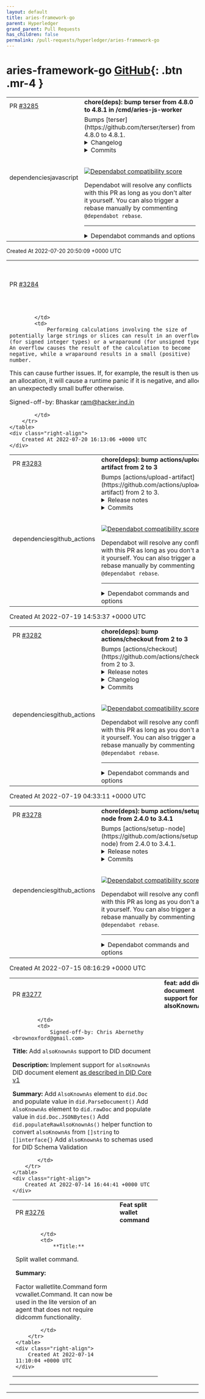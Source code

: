 ```yaml
---
layout: default
title: aries-framework-go
parent: Hyperledger
grand_parent: Pull Requests
has_children: false
permalink: /pull-requests/hyperledger/aries-framework-go
---
```


# aries-framework-go <span class="fs-3 right-align">[GitHub](https://github.com/hyperledger/aries-framework-go){: .btn .mr-4 }</span>


<div>
    <table>
        <tr>
            <td>
                PR <a href="https://github.com/hyperledger/aries-framework-go/pull/3285" class=".btn">#3285</a>
            </td>
            <td>
                <b>
                    chore(deps): bump terser from 4.8.0 to 4.8.1 in /cmd/aries-js-worker
                </b>
            </td>
        </tr>
        <tr>
            <td>
                <span class="chip">dependencies</span><span class="chip">javascript</span>
            </td>
            <td>
                Bumps [terser](https://github.com/terser/terser) from 4.8.0 to 4.8.1.
<details>
<summary>Changelog</summary>
<p><em>Sourced from <a href="https://github.com/terser/terser/blob/master/CHANGELOG.md">terser's changelog</a>.</em></p>
<blockquote>
<h2>v4.8.1 (backport)</h2>
<ul>
<li>Security fix for RegExps that should not be evaluated (regexp DDOS)</li>
</ul>
</blockquote>
</details>
<details>
<summary>Commits</summary>
<ul>
<li>See full diff in <a href="https://github.com/terser/terser/commits">compare view</a></li>
</ul>
</details>
<br />


[![Dependabot compatibility score](https://dependabot-badges.githubapp.com/badges/compatibility_score?dependency-name=terser&package-manager=npm_and_yarn&previous-version=4.8.0&new-version=4.8.1)](https://docs.github.com/en/github/managing-security-vulnerabilities/about-dependabot-security-updates#about-compatibility-scores)

Dependabot will resolve any conflicts with this PR as long as you don't alter it yourself. You can also trigger a rebase manually by commenting `@dependabot rebase`.

[//]: # (dependabot-automerge-start)
[//]: # (dependabot-automerge-end)

---

<details>
<summary>Dependabot commands and options</summary>
<br />

You can trigger Dependabot actions by commenting on this PR:
- `@dependabot rebase` will rebase this PR
- `@dependabot recreate` will recreate this PR, overwriting any edits that have been made to it
- `@dependabot merge` will merge this PR after your CI passes on it
- `@dependabot squash and merge` will squash and merge this PR after your CI passes on it
- `@dependabot cancel merge` will cancel a previously requested merge and block automerging
- `@dependabot reopen` will reopen this PR if it is closed
- `@dependabot close` will close this PR and stop Dependabot recreating it. You can achieve the same result by closing it manually
- `@dependabot ignore this major version` will close this PR and stop Dependabot creating any more for this major version (unless you reopen the PR or upgrade to it yourself)
- `@dependabot ignore this minor version` will close this PR and stop Dependabot creating any more for this minor version (unless you reopen the PR or upgrade to it yourself)
- `@dependabot ignore this dependency` will close this PR and stop Dependabot creating any more for this dependency (unless you reopen the PR or upgrade to it yourself)
You can disable automated security fix PRs for this repo from the [Security Alerts page](https://github.com/hyperledger/aries-framework-go/network/alerts).

</details>
            </td>
        </tr>
    </table>
    <div class="right-align">
        Created At 2022-07-20 20:50:09 +0000 UTC
    </div>
</div>

<div>
    <table>
        <tr>
            <td>
                PR <a href="https://github.com/hyperledger/aries-framework-go/pull/3284" class=".btn">#3284</a>
            </td>
            <td>
                <b>
                    feat: Size computation for allocation may overflow
                </b>
            </td>
        </tr>
        <tr>
            <td>
                
            </td>
            <td>
                Performing calculations involving the size of potentially large strings or slices can result in an overflow (for signed integer types) or a wraparound (for unsigned types). An overflow causes the result of the calculation to become negative, while a wraparound results in a small (positive) number.

This can cause further issues. If, for example, the result is then used in an allocation, it will cause a runtime panic if it is negative, and allocate an unexpectedly small buffer otherwise.

Signed-off-by: Bhaskar <ram@hacker.ind.in>

            </td>
        </tr>
    </table>
    <div class="right-align">
        Created At 2022-07-20 16:13:06 +0000 UTC
    </div>
</div>

<div>
    <table>
        <tr>
            <td>
                PR <a href="https://github.com/hyperledger/aries-framework-go/pull/3283" class=".btn">#3283</a>
            </td>
            <td>
                <b>
                    chore(deps): bump actions/upload-artifact from 2 to 3
                </b>
            </td>
        </tr>
        <tr>
            <td>
                <span class="chip">dependencies</span><span class="chip">github_actions</span>
            </td>
            <td>
                Bumps [actions/upload-artifact](https://github.com/actions/upload-artifact) from 2 to 3.
<details>
<summary>Release notes</summary>
<p><em>Sourced from <a href="https://github.com/actions/upload-artifact/releases">actions/upload-artifact's releases</a>.</em></p>
<blockquote>
<h2>v3.0.0</h2>
<h2>What's Changed</h2>
<ul>
<li>Update default runtime to node16 (<a href="https://github-redirect.dependabot.com/actions/upload-artifact/issues/293">#293</a>)</li>
<li>Update package-lock.json file version to 2 (<a href="https://github-redirect.dependabot.com/actions/upload-artifact/issues/302">#302</a>)</li>
</ul>
<h3>Breaking Changes</h3>
<p>With the update to Node 16, all scripts will now be run with Node 16 rather than Node 12.</p>
<h2>v2.3.1</h2>
<p>Fix for empty fails on Windows failing on upload <a href="https://github-redirect.dependabot.com/actions/upload-artifact/issues/281">#281</a></p>
<h2>v2.3.0 Upload Artifact</h2>
<ul>
<li>Optimizations for faster uploads of larger files that are already compressed</li>
<li>Significantly improved logging when there are chunked uploads</li>
<li>Clarifications in logs around the upload size and prohibited characters that aren't allowed in the artifact name or any uploaded files</li>
<li>Various other small bugfixes &amp; optimizations</li>
</ul>
<h2>v2.2.4</h2>
<ul>
<li>Retry on HTTP 500 responses from the service</li>
</ul>
<h2>v2.2.3</h2>
<ul>
<li>Fixes for proxy related issues</li>
</ul>
<h2>v2.2.2</h2>
<ul>
<li>Improved retryability and error handling</li>
</ul>
<h2>v2.2.1</h2>
<ul>
<li>Update used actions/core package to the latest version</li>
</ul>
<h2>v2.2.0</h2>
<ul>
<li>Support for artifact retention</li>
</ul>
<h2>v2.1.4</h2>
<ul>
<li>Add Third Party License Information</li>
</ul>
<h2>v2.1.3</h2>
<ul>
<li>Use updated version of the <code>@action/artifact</code> NPM package</li>
</ul>
<h2>v2.1.2</h2>
<ul>
<li>Increase upload chunk size from 4MB to 8MB</li>
<li>Detect case insensitive file uploads</li>
</ul>
<h2>v2.1.1</h2>
<ul>
<li>Fix for certain symlinks not correctly being identified as directories before starting uploads</li>
</ul>
<h2>v2.1.0</h2>
<ul>
<li>Support for uploading artifacts with multiple paths</li>
<li>Support for using exclude paths</li>
<li>Updates to dependencies</li>
</ul>
<!-- raw HTML omitted -->
</blockquote>
<p>... (truncated)</p>
</details>
<details>
<summary>Commits</summary>
<ul>
<li><a href="https://github.com/actions/upload-artifact/commit/3cea5372237819ed00197afe530f5a7ea3e805c8"><code>3cea537</code></a> Merge pull request <a href="https://github-redirect.dependabot.com/actions/upload-artifact/issues/327">#327</a> from actions/robherley/artifact-1.1.0</li>
<li><a href="https://github.com/actions/upload-artifact/commit/849aa7758a428ee22be38de371b49c8bd57c4b9d"><code>849aa77</code></a> nvm use 12 &amp; npm run release</li>
<li><a href="https://github.com/actions/upload-artifact/commit/4d3986961d0423ba9a593efb490a2960eb65f43b"><code>4d39869</code></a> recompile with correct ncc version</li>
<li><a href="https://github.com/actions/upload-artifact/commit/2e0d362ec5cf81e334dda822c49c96dcd4b7df2c"><code>2e0d362</code></a> bump <code>@​actions/artifact</code> to 1.1.0</li>
<li><a href="https://github.com/actions/upload-artifact/commit/09a5d6a283da3e7c9f3253a5d4cdab2347712a66"><code>09a5d6a</code></a> Merge pull request <a href="https://github-redirect.dependabot.com/actions/upload-artifact/issues/320">#320</a> from actions/dependabot/npm_and_yarn/ansi-regex-4.1.1</li>
<li><a href="https://github.com/actions/upload-artifact/commit/189315d9106f43a2a8eb60836608bb96b1f69d77"><code>189315d</code></a> Bump ansi-regex from 4.1.0 to 4.1.1</li>
<li><a href="https://github.com/actions/upload-artifact/commit/d159c2d80bf32e77611286e4d71bfe6d15208d88"><code>d159c2d</code></a> Merge pull request <a href="https://github-redirect.dependabot.com/actions/upload-artifact/issues/297">#297</a> from actions/dependabot/npm_and_yarn/ajv-6.12.6</li>
<li><a href="https://github.com/actions/upload-artifact/commit/c26a7ba4b5dbaecea906fec3b7d2c0c86f1ccaba"><code>c26a7ba</code></a> Bump ajv from 6.11.0 to 6.12.6</li>
<li><a href="https://github.com/actions/upload-artifact/commit/6ed6c729229a623bcb1fdd75903dc6e436b3d0a7"><code>6ed6c72</code></a> Merge pull request <a href="https://github-redirect.dependabot.com/actions/upload-artifact/issues/303">#303</a> from actions/dependabot/npm_and_yarn/yargs-parser-13.1.2</li>
<li><a href="https://github.com/actions/upload-artifact/commit/2aeee267b2cb1f938c861a763b9770ee6e921dc3"><code>2aeee26</code></a> Bump yargs-parser from 13.1.1 to 13.1.2</li>
<li>Additional commits viewable in <a href="https://github.com/actions/upload-artifact/compare/v2...v3">compare view</a></li>
</ul>
</details>
<br />


[![Dependabot compatibility score](https://dependabot-badges.githubapp.com/badges/compatibility_score?dependency-name=actions/upload-artifact&package-manager=github_actions&previous-version=2&new-version=3)](https://docs.github.com/en/github/managing-security-vulnerabilities/about-dependabot-security-updates#about-compatibility-scores)

Dependabot will resolve any conflicts with this PR as long as you don't alter it yourself. You can also trigger a rebase manually by commenting `@dependabot rebase`.

[//]: # (dependabot-automerge-start)
[//]: # (dependabot-automerge-end)

---

<details>
<summary>Dependabot commands and options</summary>
<br />

You can trigger Dependabot actions by commenting on this PR:
- `@dependabot rebase` will rebase this PR
- `@dependabot recreate` will recreate this PR, overwriting any edits that have been made to it
- `@dependabot merge` will merge this PR after your CI passes on it
- `@dependabot squash and merge` will squash and merge this PR after your CI passes on it
- `@dependabot cancel merge` will cancel a previously requested merge and block automerging
- `@dependabot reopen` will reopen this PR if it is closed
- `@dependabot close` will close this PR and stop Dependabot recreating it. You can achieve the same result by closing it manually
- `@dependabot ignore this major version` will close this PR and stop Dependabot creating any more for this major version (unless you reopen the PR or upgrade to it yourself)
- `@dependabot ignore this minor version` will close this PR and stop Dependabot creating any more for this minor version (unless you reopen the PR or upgrade to it yourself)
- `@dependabot ignore this dependency` will close this PR and stop Dependabot creating any more for this dependency (unless you reopen the PR or upgrade to it yourself)


</details>
            </td>
        </tr>
    </table>
    <div class="right-align">
        Created At 2022-07-19 14:53:37 +0000 UTC
    </div>
</div>

<div>
    <table>
        <tr>
            <td>
                PR <a href="https://github.com/hyperledger/aries-framework-go/pull/3282" class=".btn">#3282</a>
            </td>
            <td>
                <b>
                    chore(deps): bump actions/checkout from 2 to 3
                </b>
            </td>
        </tr>
        <tr>
            <td>
                <span class="chip">dependencies</span><span class="chip">github_actions</span>
            </td>
            <td>
                Bumps [actions/checkout](https://github.com/actions/checkout) from 2 to 3.
<details>
<summary>Release notes</summary>
<p><em>Sourced from <a href="https://github.com/actions/checkout/releases">actions/checkout's releases</a>.</em></p>
<blockquote>
<h2>v3.0.0</h2>
<ul>
<li>Updated to the node16 runtime by default
<ul>
<li>This requires a minimum <a href="https://github.com/actions/runner/releases/tag/v2.285.0">Actions Runner</a> version of v2.285.0 to run, which is by default available in GHES 3.4 or later.</li>
</ul>
</li>
</ul>
<h2>v2.4.2</h2>
<h2>What's Changed</h2>
<ul>
<li>Add set-safe-directory input to allow customers to take control. (<a href="https://github-redirect.dependabot.com/actions/checkout/issues/770">#770</a>) by <a href="https://github.com/TingluoHuang"><code>@​TingluoHuang</code></a> in <a href="https://github-redirect.dependabot.com/actions/checkout/pull/776">actions/checkout#776</a></li>
<li>Prepare changelog for v2.4.2. by <a href="https://github.com/TingluoHuang"><code>@​TingluoHuang</code></a> in <a href="https://github-redirect.dependabot.com/actions/checkout/pull/778">actions/checkout#778</a></li>
</ul>
<p><strong>Full Changelog</strong>: <a href="https://github.com/actions/checkout/compare/v2...v2.4.2">https://github.com/actions/checkout/compare/v2...v2.4.2</a></p>
<h2>v2.4.1</h2>
<ul>
<li>Fixed an issue where checkout failed to run in container jobs due to the new git setting <code>safe.directory</code></li>
</ul>
<h2>v2.4.0</h2>
<ul>
<li>Convert SSH URLs like <code>org-&lt;ORG_ID&gt;@github.com:</code> to <code>https://github.com/</code> - <a href="https://github-redirect.dependabot.com/actions/checkout/pull/621">pr</a></li>
</ul>
<h2>v2.3.5</h2>
<p>Update dependencies</p>
<h2>v2.3.4</h2>
<ul>
<li><a href="https://github-redirect.dependabot.com/actions/checkout/pull/379">Add missing <code>await</code>s</a></li>
<li><a href="https://github-redirect.dependabot.com/actions/checkout/pull/360">Swap to Environment Files</a></li>
</ul>
<h2>v2.3.3</h2>
<ul>
<li><a href="https://github-redirect.dependabot.com/actions/checkout/pull/345">Remove Unneeded commit information from build logs</a></li>
<li><a href="https://github-redirect.dependabot.com/actions/checkout/pull/326">Add Licensed to verify third party dependencies</a></li>
</ul>
<h2>v2.3.2</h2>
<p><a href="https://github-redirect.dependabot.com/actions/checkout/pull/320">Add Third Party License Information to Dist Files</a></p>
<h2>v2.3.1</h2>
<p><a href="https://github-redirect.dependabot.com/actions/checkout/pull/284">Fix default branch resolution for .wiki and when using SSH</a></p>
<h2>v2.3.0</h2>
<p><a href="https://github-redirect.dependabot.com/actions/checkout/pull/278">Fallback to the default branch</a></p>
<h2>v2.2.0</h2>
<p><a href="https://github-redirect.dependabot.com/actions/checkout/pull/258">Fetch all history for all tags and branches when fetch-depth=0</a></p>
<h2>v2.1.1</h2>
<p>Changes to support GHES (<a href="https://github-redirect.dependabot.com/actions/checkout/pull/236">here</a> and <a href="https://github-redirect.dependabot.com/actions/checkout/pull/248">here</a>)</p>
<h2>v2.1.0</h2>
<ul>
<li><a href="https://github-redirect.dependabot.com/actions/checkout/pull/191">Group output</a></li>
<li><a href="https://github-redirect.dependabot.com/actions/checkout/pull/199">Changes to support GHES alpha release</a></li>
<li><a href="https://github-redirect.dependabot.com/actions/checkout/pull/184">Persist core.sshCommand for submodules</a></li>
<li><a href="https://github-redirect.dependabot.com/actions/checkout/pull/163">Add support ssh</a></li>
<li><a href="https://github-redirect.dependabot.com/actions/checkout/pull/179">Convert submodule SSH URL to HTTPS, when not using SSH</a></li>
</ul>
<!-- raw HTML omitted -->
</blockquote>
<p>... (truncated)</p>
</details>
<details>
<summary>Changelog</summary>
<p><em>Sourced from <a href="https://github.com/actions/checkout/blob/main/CHANGELOG.md">actions/checkout's changelog</a>.</em></p>
<blockquote>
<h1>Changelog</h1>
<h2>v3.0.2</h2>
<ul>
<li><a href="https://github-redirect.dependabot.com/actions/checkout/pull/770">Add input <code>set-safe-directory</code></a></li>
</ul>
<h2>v3.0.1</h2>
<ul>
<li><a href="https://github-redirect.dependabot.com/actions/checkout/pull/762">Fixed an issue where checkout failed to run in container jobs due to the new git setting <code>safe.directory</code></a></li>
<li><a href="https://github-redirect.dependabot.com/actions/checkout/pull/744">Bumped various npm package versions</a></li>
</ul>
<h2>v3.0.0</h2>
<ul>
<li><a href="https://github-redirect.dependabot.com/actions/checkout/pull/689">Update to node 16</a></li>
</ul>
<h2>v2.3.1</h2>
<ul>
<li><a href="https://github-redirect.dependabot.com/actions/checkout/pull/284">Fix default branch resolution for .wiki and when using SSH</a></li>
</ul>
<h2>v2.3.0</h2>
<ul>
<li><a href="https://github-redirect.dependabot.com/actions/checkout/pull/278">Fallback to the default branch</a></li>
</ul>
<h2>v2.2.0</h2>
<ul>
<li><a href="https://github-redirect.dependabot.com/actions/checkout/pull/258">Fetch all history for all tags and branches when fetch-depth=0</a></li>
</ul>
<h2>v2.1.1</h2>
<ul>
<li>Changes to support GHES (<a href="https://github-redirect.dependabot.com/actions/checkout/pull/236">here</a> and <a href="https://github-redirect.dependabot.com/actions/checkout/pull/248">here</a>)</li>
</ul>
<h2>v2.1.0</h2>
<ul>
<li><a href="https://github-redirect.dependabot.com/actions/checkout/pull/191">Group output</a></li>
<li><a href="https://github-redirect.dependabot.com/actions/checkout/pull/199">Changes to support GHES alpha release</a></li>
<li><a href="https://github-redirect.dependabot.com/actions/checkout/pull/184">Persist core.sshCommand for submodules</a></li>
<li><a href="https://github-redirect.dependabot.com/actions/checkout/pull/163">Add support ssh</a></li>
<li><a href="https://github-redirect.dependabot.com/actions/checkout/pull/179">Convert submodule SSH URL to HTTPS, when not using SSH</a></li>
<li><a href="https://github-redirect.dependabot.com/actions/checkout/pull/157">Add submodule support</a></li>
<li><a href="https://github-redirect.dependabot.com/actions/checkout/pull/144">Follow proxy settings</a></li>
<li><a href="https://github-redirect.dependabot.com/actions/checkout/pull/141">Fix ref for pr closed event when a pr is merged</a></li>
<li><a href="https://github-redirect.dependabot.com/actions/checkout/pull/128">Fix issue checking detached when git less than 2.22</a></li>
</ul>
<h2>v2.0.0</h2>
<ul>
<li><a href="https://github-redirect.dependabot.com/actions/checkout/pull/108">Do not pass cred on command line</a></li>
<li><a href="https://github-redirect.dependabot.com/actions/checkout/pull/107">Add input persist-credentials</a></li>
<li><a href="https://github-redirect.dependabot.com/actions/checkout/pull/104">Fallback to REST API to download repo</a></li>
</ul>
<h2>v2 (beta)</h2>
<ul>
<li>Improved fetch performance</li>
</ul>
<!-- raw HTML omitted -->
</blockquote>
<p>... (truncated)</p>
</details>
<details>
<summary>Commits</summary>
<ul>
<li><a href="https://github.com/actions/checkout/commit/2541b1294d2704b0964813337f33b291d3f8596b"><code>2541b12</code></a> Prepare changelog for v3.0.2. (<a href="https://github-redirect.dependabot.com/actions/checkout/issues/777">#777</a>)</li>
<li><a href="https://github.com/actions/checkout/commit/0ffe6f9c5599e73776da5b7f113e994bc0a76ede"><code>0ffe6f9</code></a> Add set-safe-directory input to allow customers to take control. (<a href="https://github-redirect.dependabot.com/actions/checkout/issues/770">#770</a>)</li>
<li><a href="https://github.com/actions/checkout/commit/dcd71f646680f2efd8db4afa5ad64fdcba30e748"><code>dcd71f6</code></a> Enforce safe directory (<a href="https://github-redirect.dependabot.com/actions/checkout/issues/762">#762</a>)</li>
<li><a href="https://github.com/actions/checkout/commit/add3486cc3b55d4a5e11c8045058cef96538edc7"><code>add3486</code></a> Patch to fix the dependbot alert. (<a href="https://github-redirect.dependabot.com/actions/checkout/issues/744">#744</a>)</li>
<li><a href="https://github.com/actions/checkout/commit/5126516654c75f76bca1de45dd82a3006d8890f9"><code>5126516</code></a> Bump minimist from 1.2.5 to 1.2.6 (<a href="https://github-redirect.dependabot.com/actions/checkout/issues/741">#741</a>)</li>
<li><a href="https://github.com/actions/checkout/commit/d50f8ea76748df49594d9b109b614f3b4db63c71"><code>d50f8ea</code></a> Add v3.0 release information to changelog (<a href="https://github-redirect.dependabot.com/actions/checkout/issues/740">#740</a>)</li>
<li><a href="https://github.com/actions/checkout/commit/2d1c1198e79c30cca5c3957b1e3b65ce95b5356e"><code>2d1c119</code></a> update test workflows to checkout v3 (<a href="https://github-redirect.dependabot.com/actions/checkout/issues/709">#709</a>)</li>
<li><a href="https://github.com/actions/checkout/commit/a12a3943b4bdde767164f792f33f40b04645d846"><code>a12a394</code></a> update readme for v3 (<a href="https://github-redirect.dependabot.com/actions/checkout/issues/708">#708</a>)</li>
<li><a href="https://github.com/actions/checkout/commit/8f9e05e482293f862823fcca12d9eddfb3723131"><code>8f9e05e</code></a> Update to node 16 (<a href="https://github-redirect.dependabot.com/actions/checkout/issues/689">#689</a>)</li>
<li>See full diff in <a href="https://github.com/actions/checkout/compare/v2...v3">compare view</a></li>
</ul>
</details>
<br />


[![Dependabot compatibility score](https://dependabot-badges.githubapp.com/badges/compatibility_score?dependency-name=actions/checkout&package-manager=github_actions&previous-version=2&new-version=3)](https://docs.github.com/en/github/managing-security-vulnerabilities/about-dependabot-security-updates#about-compatibility-scores)

Dependabot will resolve any conflicts with this PR as long as you don't alter it yourself. You can also trigger a rebase manually by commenting `@dependabot rebase`.

[//]: # (dependabot-automerge-start)
[//]: # (dependabot-automerge-end)

---

<details>
<summary>Dependabot commands and options</summary>
<br />

You can trigger Dependabot actions by commenting on this PR:
- `@dependabot rebase` will rebase this PR
- `@dependabot recreate` will recreate this PR, overwriting any edits that have been made to it
- `@dependabot merge` will merge this PR after your CI passes on it
- `@dependabot squash and merge` will squash and merge this PR after your CI passes on it
- `@dependabot cancel merge` will cancel a previously requested merge and block automerging
- `@dependabot reopen` will reopen this PR if it is closed
- `@dependabot close` will close this PR and stop Dependabot recreating it. You can achieve the same result by closing it manually
- `@dependabot ignore this major version` will close this PR and stop Dependabot creating any more for this major version (unless you reopen the PR or upgrade to it yourself)
- `@dependabot ignore this minor version` will close this PR and stop Dependabot creating any more for this minor version (unless you reopen the PR or upgrade to it yourself)
- `@dependabot ignore this dependency` will close this PR and stop Dependabot creating any more for this dependency (unless you reopen the PR or upgrade to it yourself)


</details>
            </td>
        </tr>
    </table>
    <div class="right-align">
        Created At 2022-07-19 04:33:11 +0000 UTC
    </div>
</div>

<div>
    <table>
        <tr>
            <td>
                PR <a href="https://github.com/hyperledger/aries-framework-go/pull/3278" class=".btn">#3278</a>
            </td>
            <td>
                <b>
                    chore(deps): bump actions/setup-node from 2.4.0 to 3.4.1
                </b>
            </td>
        </tr>
        <tr>
            <td>
                <span class="chip">dependencies</span><span class="chip">github_actions</span>
            </td>
            <td>
                Bumps [actions/setup-node](https://github.com/actions/setup-node) from 2.4.0 to 3.4.1.
<details>
<summary>Release notes</summary>
<p><em>Sourced from <a href="https://github.com/actions/setup-node/releases">actions/setup-node's releases</a>.</em></p>
<blockquote>
<h2>Fix pnpm output and node-version  output issues</h2>
<p>In scope of this release we fixed bugs related to the pnpm 7.5.1 output issue from <code>pnpm store path</code> <a href="https://github-redirect.dependabot.com/actions/setup-node/pull/545">actions/setup-node#545</a>. Moreover we fixed the issue with falling on node-version output <a href="https://github-redirect.dependabot.com/actions/setup-node/pull/540">actions/setup-node#540</a>.</p>
<h2>Add support for asdf format and update actions/cache version to 3.0.0</h2>
<p>In scope of this release we updated <code>actions/cache</code> package as the new version contains fixes for <a href="https://github-redirect.dependabot.com/actions/setup-node/pull/526">caching error handling</a>. Moreover, we added support for asdf format as Node.js version file <a href="https://github-redirect.dependabot.com/actions/setup-node/pull/373">actions/setup-node#373</a>. Besides, we introduced new output <a href="https://github-redirect.dependabot.com/actions/setup-node/pull/534">node-version</a> and added <code>npm-shrinkwrap.json</code> to dependency file patterns: <a href="https://github-redirect.dependabot.com/actions/setup-node/pull/439">actions/setup-node#439</a></p>
<h2>Add support for lts/-n aliases</h2>
<p>In scope of this release we added support for <code>lts/-n</code> aliases, improve logic for <code>current</code>, <code>latest</code> and <code>node</code> aliases to handle them from <code>toolcache</code>, update <code>ncc</code> package.</p>
<h3>Support of lts/-n aliases</h3>
<ul>
<li>Related pull request: <a href="https://github-redirect.dependabot.com/actions/setup-node/pull/481">actions/setup-node#481</a></li>
<li>Related issue: <a href="https://github-redirect.dependabot.com/actions/setup-node/issues/26">actions/setup-node#26</a></li>
</ul>
<pre lang="yaml"><code>steps:
- uses: actions/checkout@v3
- uses: actions/setup-node@v3
  with:
    node-version: lts/-1
- run: npm ci
- run: npm test
</code></pre>
<h3>Minor improvements</h3>
<ul>
<li>Update zeit/ncc to vercel/ncc: <a href="https://github-redirect.dependabot.com/actions/setup-node/pull/476">actions/setup-node#476</a></li>
<li>Get latest version from cache if exists: <a href="https://github-redirect.dependabot.com/actions/setup-node/pull/496">actions/setup-node#496</a></li>
</ul>
<h2>Add current, node, latest aliases</h2>
<p>In scope of this release we added new aliases to install the latest Node.js version. <a href="https://github-redirect.dependabot.com/actions/setup-node/pull/483">actions/setup-node#483</a></p>
<pre lang="yml"><code>steps:
- uses: actions/checkout@v3
- uses: actions/setup-node@v3
  with:
    node-version: current
- run: npm ci
- run: npm test
</code></pre>
<h2>Update actions/cache version to 2.0.2</h2>
<p>In scope of this release we updated <code>actions/cache</code> package as the new version contains fixes related to GHES 3.5 (<a href="https://github-redirect.dependabot.com/actions/setup-node/pull/460">actions/setup-node#460</a>)</p>
<h2>Add caching support on GHES 3.5</h2>
<p>In scope of this release we added <a href="https://github-redirect.dependabot.com/actions/setup-node/pull/452">support for caching from GHES 3.5</a> and fixed download issue for files &gt; 2GB during restore. Besides, we updated <code>actions/cache</code> dependency to 2.0.0 version.</p>
<h2>v3.0.0</h2>
<!-- raw HTML omitted -->
</blockquote>
<p>... (truncated)</p>
</details>
<details>
<summary>Commits</summary>
<ul>
<li><a href="https://github.com/actions/setup-node/commit/2fddd8803e2f5c9604345a0b591c3020ee971a93"><code>2fddd88</code></a> fixing pnpm output issue (<a href="https://github-redirect.dependabot.com/actions/setup-node/issues/545">#545</a>)</li>
<li><a href="https://github.com/actions/setup-node/commit/ad8542ca5eddfadd434c12500073d0cfe51ca1c7"><code>ad8542c</code></a> Merge pull request <a href="https://github-redirect.dependabot.com/actions/setup-node/issues/540">#540</a> from dmitry-shibanov/fix-error-node-version</li>
<li><a href="https://github.com/actions/setup-node/commit/3d11add77113802f5dc907ae13379fa7ffdcd839"><code>3d11add</code></a> remove unused import</li>
<li><a href="https://github.com/actions/setup-node/commit/072a2e3b100f5d9394c602616700b044ce5e72f8"><code>072a2e3</code></a> add trim and silent true</li>
<li><a href="https://github.com/actions/setup-node/commit/28ad38fe0624edc69ffde19aa0a6b8be0573641f"><code>28ad38f</code></a> add try catch</li>
<li><a href="https://github.com/actions/setup-node/commit/48de4c13f6f686eebe0d350838793fffd4421b26"><code>48de4c1</code></a> change to streams</li>
<li><a href="https://github.com/actions/setup-node/commit/aab7cc882a63a6e74f0d36e92552d03d190d4e7e"><code>aab7cc8</code></a> add silent</li>
<li><a href="https://github.com/actions/setup-node/commit/5b949b50c3461bbcd5a540b150c368278160234a"><code>5b949b5</code></a> Merge pull request <a href="https://github-redirect.dependabot.com/actions/setup-node/issues/373">#373</a> from ganta/add-support-for-asdf-format-as-node-versio...</li>
<li><a href="https://github.com/actions/setup-node/commit/09ba51f18e18a3756fea1f54d09c6745c064491d"><code>09ba51f</code></a> README.md: Encourage testing on current Node.js (<a href="https://github-redirect.dependabot.com/actions/setup-node/issues/533">#533</a>)</li>
<li><a href="https://github.com/actions/setup-node/commit/b3ca1ac971f58028968bf4f3199547ade2bb277d"><code>b3ca1ac</code></a> Support npm-shrinkwrap.json out-of-the-box (<a href="https://github-redirect.dependabot.com/actions/setup-node/issues/439">#439</a>)</li>
<li>Additional commits viewable in <a href="https://github.com/actions/setup-node/compare/v2.4.0...v3.4.1">compare view</a></li>
</ul>
</details>
<br />


[![Dependabot compatibility score](https://dependabot-badges.githubapp.com/badges/compatibility_score?dependency-name=actions/setup-node&package-manager=github_actions&previous-version=2.4.0&new-version=3.4.1)](https://docs.github.com/en/github/managing-security-vulnerabilities/about-dependabot-security-updates#about-compatibility-scores)

Dependabot will resolve any conflicts with this PR as long as you don't alter it yourself. You can also trigger a rebase manually by commenting `@dependabot rebase`.

[//]: # (dependabot-automerge-start)
[//]: # (dependabot-automerge-end)

---

<details>
<summary>Dependabot commands and options</summary>
<br />

You can trigger Dependabot actions by commenting on this PR:
- `@dependabot rebase` will rebase this PR
- `@dependabot recreate` will recreate this PR, overwriting any edits that have been made to it
- `@dependabot merge` will merge this PR after your CI passes on it
- `@dependabot squash and merge` will squash and merge this PR after your CI passes on it
- `@dependabot cancel merge` will cancel a previously requested merge and block automerging
- `@dependabot reopen` will reopen this PR if it is closed
- `@dependabot close` will close this PR and stop Dependabot recreating it. You can achieve the same result by closing it manually
- `@dependabot ignore this major version` will close this PR and stop Dependabot creating any more for this major version (unless you reopen the PR or upgrade to it yourself)
- `@dependabot ignore this minor version` will close this PR and stop Dependabot creating any more for this minor version (unless you reopen the PR or upgrade to it yourself)
- `@dependabot ignore this dependency` will close this PR and stop Dependabot creating any more for this dependency (unless you reopen the PR or upgrade to it yourself)


</details>
            </td>
        </tr>
    </table>
    <div class="right-align">
        Created At 2022-07-15 08:16:29 +0000 UTC
    </div>
</div>

<div>
    <table>
        <tr>
            <td>
                PR <a href="https://github.com/hyperledger/aries-framework-go/pull/3277" class=".btn">#3277</a>
            </td>
            <td>
                <b>
                    feat: add did document support for alsoKnownAs
                </b>
            </td>
        </tr>
        <tr>
            <td>
                
            </td>
            <td>
                Signed-off-by: Chris Abernethy <brownoxford@gmail.com>

**Title:**
Add `alsoKnownAs` support to DID document

**Description:**
Implement support for `alsoKnownAs` DID document element [as described in DID Core v1](https://www.w3.org/TR/did-core/#dfn-alsoknownas)

**Summary:**
Add `AlsoKnownAs` element to `did.Doc` and populate value in `did.ParseDocument()`
Add `AlsoKnownAs` element to `did.rawDoc` and populate value in `did.Doc.JSONBytes()`
Add `did.populateRawAlsoKnownAs()` helper function to convert `alsoKnownAs` from `[]string` to `[]interface{}`
Add `alsoKnownAs` to schemas used for DID Schema Validation


            </td>
        </tr>
    </table>
    <div class="right-align">
        Created At 2022-07-14 16:44:41 +0000 UTC
    </div>
</div>

<div>
    <table>
        <tr>
            <td>
                PR <a href="https://github.com/hyperledger/aries-framework-go/pull/3276" class=".btn">#3276</a>
            </td>
            <td>
                <b>
                    Feat split wallet command
                </b>
            </td>
        </tr>
        <tr>
            <td>
                
            </td>
            <td>
                **Title:**
Split wallet command.

**Summary:**

Factor walletlite.Command form vcwallet.Command. It can now be used in the lite version of an agent that does not require didcomm functionality.


            </td>
        </tr>
    </table>
    <div class="right-align">
        Created At 2022-07-14 11:10:04 +0000 UTC
    </div>
</div>

